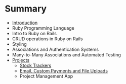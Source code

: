 # Summary

* [Introduction](README.md)
* Ruby Programming Language
* Intro to Ruby on Rails
* CRUD operations in Ruby on Rails
* Styling
* Associations and Authentication Systems
* Many-to-Many Associations and Automated Testing
* [Projects](projects.md)
    * [Stock Trackers](stock-trackers.md)
    * [Email, Custom Payments and File Uploads](email-custom-payments-and-file-uploads.md)
    * Project Management App

